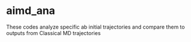 # aimd_ana
These codes analyze specific ab initial trajectories and compare them to outputs from Classical MD trajectories 
